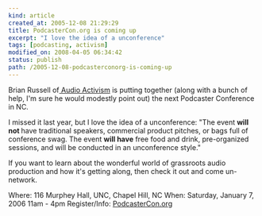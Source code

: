 ```yaml
---
kind: article
created_at: 2005-12-08 21:29:29
title: PodcasterCon.org is coming up
excerpt: "I love the idea of a unconference"
tags: [podcasting, activism]
modified_on: 2008-04-05 06:34:42
status: publish 
path: /2005-12-08-podcasterconorg-is-coming-up
---
```


Brian Russell of<a href="http://www.audioactivism.org/"> Audio Activism</a> is putting together (along with a bunch of help, I'm sure he would modestly point out) the next Podcaster Conference in NC.  

I missed it last year, but I love the idea of a unconference:  "The event <strong>will not </strong>have traditional speakers, commercial product pitches, or bags full of conference swag. The event <strong>will have</strong> free food and drink, pre-organized sessions, and will be conducted in an unconference style."

If you want to learn about the wonderful world of grassroots audio production and how it's getting along, then check it out and come un-network. 

Where: 116 Murphey Hall, UNC, Chapel Hill, NC
When: Saturday, January 7, 2006 11am - 4pm
Register/Info:  <a href="http://www.podcastercon.org/">PodcasterCon.org</a>